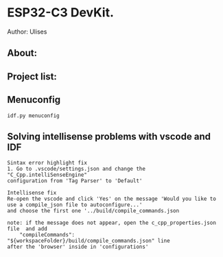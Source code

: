 # ESP32-C3 DevKit. 
Author: Ulises

## About:


## Project list:


## Menuconfig
    idf.py menuconfig
    
## Solving intellisense problems with vscode and IDF
    Sintax error highlight fix
    1. Go to .vscode/settings.json and change the "C_Cpp.intelliSenseEngine" 
    configuration from 'Tag Parser' to 'Default'
    
    Intellisense fix
    Re-open the vscode and click 'Yes' on the message 'Would you like to use a compile_json file to autoconfigure...'
    and choose the first one '../build/compile_commands.json

    note: if the message does not appear, open the c_cpp_properties.json file  and add
        "compileCommands": "${workspaceFolder}/build/compile_commands.json" line
    after the 'browser' inside in 'configurations'
    


    